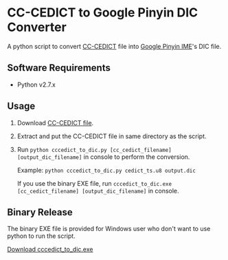 # CC-CEDICT to Google Pinyin DIC Converter

A python script to convert [CC-CEDICT](https://cc-cedict.org/wiki/) file into [Google Pinyin IME](https://www.google.com/intl/zh-CN/ime/pinyin/)'s DIC file.

## Software Requirements
* Python v2.7.x

## Usage

1. Download [CC-CEDICT file](https://www.mdbg.net/chinese/dictionary?page=cc-cedict).

2. Extract and put the CC-CEDICT file in same directory as the script.

3. Run `python cccedict_to_dic.py [cc_cedict_filename] [output_dic_filename]` in console to perform the conversion.

   Example: `python cccedict_to_dic.py cedict_ts.u8 output.dic`
   
   If you use the binary EXE file, run `cccedict_to_dic.exe [cc_cedict_filename] [output_dic_filename]` in console.


## Binary Release

The binary EXE file is provided for Windows user who don't want to use python to run the script.

[Download cccedict_to_dic.exe](https://github.com/s101d1/cccedict_to_dic/releases/download/0.1/cccedict_to_dic.exe)

